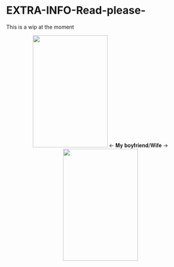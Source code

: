 # EXTRA-INFO-Read-please-
This is a wip at the moment

<p align="Center">
<img width="200" height="300" src="https://github.com/user-attachments/assets/650b37b6-7a42-4f9d-8c58-1b4e7ea45538"> <- 𝐌𝐲 𝐛𝐨𝐲𝐟𝐫𝐢𝐞𝐧𝐝/𝐖𝐢𝐟𝐞 -> <img width="200" height="300" src="https://github.com/user-attachments/assets/4b741f15-5462-45d5-af49-64aa4d561664">
</p>
